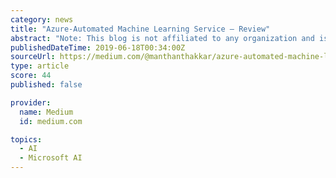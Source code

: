 ```yaml
---
category: news
title: "Azure-Automated Machine Learning Service — Review"
abstract: "Note: This blog is not affiliated to any organization and is solely my personal review. Have you ever wanted to build a simple machine learning model quickly to perform any basic task such as forecasting or classification? Have you ever struggled in ..."
publishedDateTime: 2019-06-18T00:34:00Z
sourceUrl: https://medium.com/@manthanthakkar/azure-automated-machine-learning-service-review-a38c7df156a2
type: article
score: 44
published: false

provider:
  name: Medium
  id: medium.com

topics:
  - AI
  - Microsoft AI
---
```

